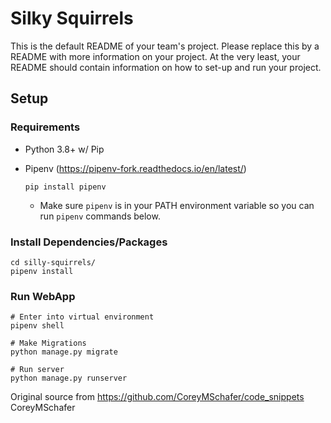 # Silky Squirrels
This is the default README of your team's project. Please replace this by a README with more information on your project. At the very least, your README should contain information on how to set-up and run your project.

## Setup

### Requirements
- Python 3.8+ w/ Pip
- Pipenv (https://pipenv-fork.readthedocs.io/en/latest/)
  
  ```shell script
  pip install pipenv
  ```
  - Make sure `pipenv` is in your PATH environment variable so you can run `pipenv` commands below.
  
### Install Dependencies/Packages

```shell script
cd silly-squirrels/
pipenv install
```

### Run WebApp
 
```shell script
# Enter into virtual environment
pipenv shell

# Make Migrations
python manage.py migrate

# Run server
python manage.py runserver
```
Original source from https://github.com/CoreyMSchafer/code_snippets CoreyMSchafer
